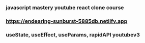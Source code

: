 
### javascript mastery youtube react clone course
### https://endearing-sunburst-5885db.netlify.app

### useState, useEffect, useParams, rapidAPI youtubev3
